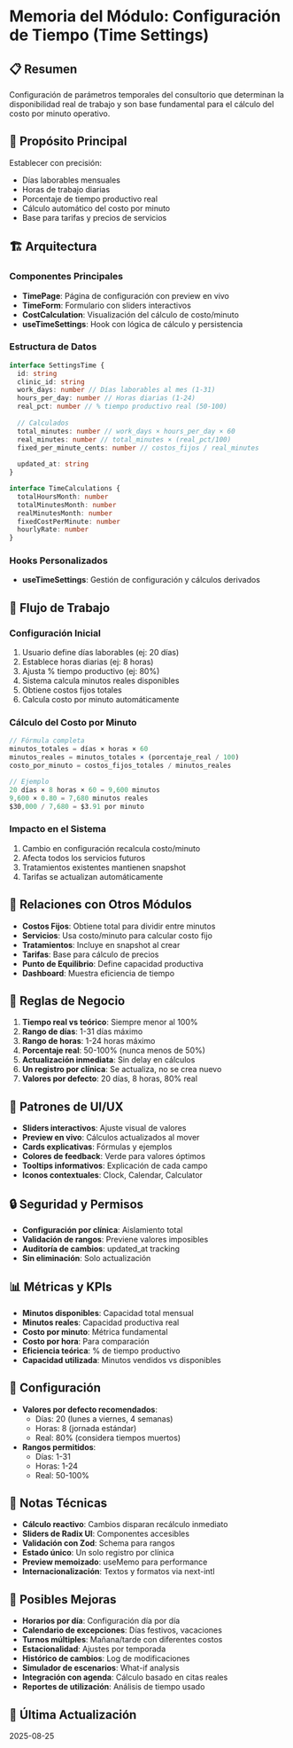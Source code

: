 # Memoria del Módulo: Configuración de Tiempo (Time Settings)

## 📋 Resumen
Configuración de parámetros temporales del consultorio que determinan la disponibilidad real de trabajo y son base fundamental para el cálculo del costo por minuto operativo.

## 🎯 Propósito Principal
Establecer con precisión:
- Días laborables mensuales
- Horas de trabajo diarias
- Porcentaje de tiempo productivo real
- Cálculo automático del costo por minuto
- Base para tarifas y precios de servicios

## 🏗️ Arquitectura

### Componentes Principales
- **TimePage**: Página de configuración con preview en vivo
- **TimeForm**: Formulario con sliders interactivos
- **CostCalculation**: Visualización del cálculo de costo/minuto
- **useTimeSettings**: Hook con lógica de cálculo y persistencia

### Estructura de Datos
```typescript
interface SettingsTime {
  id: string
  clinic_id: string
  work_days: number // Días laborables al mes (1-31)
  hours_per_day: number // Horas diarias (1-24)
  real_pct: number // % tiempo productivo real (50-100)
  
  // Calculados
  total_minutes: number // work_days × hours_per_day × 60
  real_minutes: number // total_minutes × (real_pct/100)
  fixed_per_minute_cents: number // costos_fijos / real_minutes
  
  updated_at: string
}

interface TimeCalculations {
  totalHoursMonth: number
  totalMinutesMonth: number
  realMinutesMonth: number
  fixedCostPerMinute: number
  hourlyRate: number
}
```

### Hooks Personalizados
- **useTimeSettings**: Gestión de configuración y cálculos derivados

## 🔄 Flujo de Trabajo

### Configuración Inicial
1. Usuario define días laborables (ej: 20 días)
2. Establece horas diarias (ej: 8 horas)
3. Ajusta % tiempo productivo (ej: 80%)
4. Sistema calcula minutos reales disponibles
5. Obtiene costos fijos totales
6. Calcula costo por minuto automáticamente

### Cálculo del Costo por Minuto
```typescript
// Fórmula completa
minutos_totales = días × horas × 60
minutos_reales = minutos_totales × (porcentaje_real / 100)
costo_por_minuto = costos_fijos_totales / minutos_reales

// Ejemplo
20 días × 8 horas × 60 = 9,600 minutos
9,600 × 0.80 = 7,680 minutos reales
$30,000 / 7,680 = $3.91 por minuto
```

### Impacto en el Sistema
1. Cambio en configuración recalcula costo/minuto
2. Afecta todos los servicios futuros
3. Tratamientos existentes mantienen snapshot
4. Tarifas se actualizan automáticamente

## 🔗 Relaciones con Otros Módulos

- **Costos Fijos**: Obtiene total para dividir entre minutos
- **Servicios**: Usa costo/minuto para calcular costo fijo
- **Tratamientos**: Incluye en snapshot al crear
- **Tarifas**: Base para cálculo de precios
- **Punto de Equilibrio**: Define capacidad productiva
- **Dashboard**: Muestra eficiencia de tiempo

## 💼 Reglas de Negocio

1. **Tiempo real vs teórico**: Siempre menor al 100%
2. **Rango de días**: 1-31 días máximo
3. **Rango de horas**: 1-24 horas máximo
4. **Porcentaje real**: 50-100% (nunca menos de 50%)
5. **Actualización inmediata**: Sin delay en cálculos
6. **Un registro por clínica**: Se actualiza, no se crea nuevo
7. **Valores por defecto**: 20 días, 8 horas, 80% real

## 🎨 Patrones de UI/UX

- **Sliders interactivos**: Ajuste visual de valores
- **Preview en vivo**: Cálculos actualizados al mover
- **Cards explicativas**: Fórmulas y ejemplos
- **Colores de feedback**: Verde para valores óptimos
- **Tooltips informativos**: Explicación de cada campo
- **Iconos contextuales**: Clock, Calendar, Calculator

## 🔒 Seguridad y Permisos

- **Configuración por clínica**: Aislamiento total
- **Validación de rangos**: Previene valores imposibles
- **Auditoría de cambios**: updated_at tracking
- **Sin eliminación**: Solo actualización

## 📊 Métricas y KPIs

- **Minutos disponibles**: Capacidad total mensual
- **Minutos reales**: Capacidad productiva real
- **Costo por minuto**: Métrica fundamental
- **Costo por hora**: Para comparación
- **Eficiencia teórica**: % de tiempo productivo
- **Capacidad utilizada**: Minutos vendidos vs disponibles

## 🔧 Configuración

- **Valores por defecto recomendados**:
  - Días: 20 (lunes a viernes, 4 semanas)
  - Horas: 8 (jornada estándar)
  - Real: 80% (considera tiempos muertos)
- **Rangos permitidos**:
  - Días: 1-31
  - Horas: 1-24
  - Real: 50-100%

## 📝 Notas Técnicas

- **Cálculo reactivo**: Cambios disparan recálculo inmediato
- **Sliders de Radix UI**: Componentes accesibles
- **Validación con Zod**: Schema para rangos
- **Estado único**: Un solo registro por clínica
- **Preview memoizado**: useMemo para performance
- **Internacionalización**: Textos y formatos via next-intl

## 🚀 Posibles Mejoras

- **Horarios por día**: Configuración día por día
- **Calendario de excepciones**: Días festivos, vacaciones
- **Turnos múltiples**: Mañana/tarde con diferentes costos
- **Estacionalidad**: Ajustes por temporada
- **Histórico de cambios**: Log de modificaciones
- **Simulador de escenarios**: What-if analysis
- **Integración con agenda**: Cálculo basado en citas reales
- **Reportes de utilización**: Análisis de tiempo usado

## 📅 Última Actualización
2025-08-25